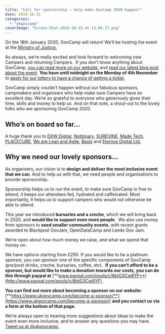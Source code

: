 ```yaml
---
title: "Call for sponsorship — help make GovCamp 2020 happen!"
date: 2019-10-31
categories: 
  - "ukgovcamp"
coverImage: "Screen-Shot-2019-10-31-at-13.04.17.png"
---
```


On the 18th January 2020, GovCamp will return! We’ll be hosting the event at the [Ministry of Justice.](https://www.google.com/maps/place/Ministry+of+Justice/@51.4997581,-0.1348994,15z/data=!4m2!3m1!1s0x0:0x43d424d396c6fa7?sa=X&ved=2ahUKEwihz8e1qrLlAhXLNcAKHdvqCGAQ_BIwE3oECAwQCw) 

As always, we’re really excited and look forward to welcoming new Campers and returning Campers.  If you don’t know anything about GovCamp, [you can read more on our website](https://www.ukgovcamp.com/about/), and [read our latest blog post about the event](https://www.ukgovcamp.com/2019/08/09/ticketlottery2020/). **You have until midnight on the Monday of 4th November** to [apply for our lottery to have a chance of getting a ticket.](https://docs.google.com/forms/d/e/1FAIpQLSdWeC1bbgnpBmOMicxIVM3ciUfUB7m0xlRMB6yRBUyu3MyNtg/viewform)

GovCamp simply couldn’t happen without our fabulous sponsors, campmakers and organisers who help make sure Campers have an excellent day. We’re so grateful to everyone who generously gives their time, skills and money to help us. And on that note, a shout-out to the lovely folks who are sponsoring GovCamp 2020.

## **Who’s on board so far…**

A huge thank you to [DXW Digital](https://www.dxw.com/), [Notbinary](https://notbinary.co.uk/), [SUREVINE](https://www.surevine.com/), [Made Tech](https://www.madetech.com/), [PLACECUBE](https://www.placecube.com/), [We are Lean and Agile](https://weareleanandagile.com/), [Basis](https://www.basis.co.uk/) and [Eternus Digital Ltd.](https://twitter.com/eternusdigital)

## **Why we need our lovely sponsors…**

As organisers, our vision is to **design and deliver the most inclusive event that we can**. And to help us with that, we need people and organisations to provide sponsorship. 

Sponsorship helps us to run the event, to make sure GovCamp is free to attend, it keeps our attendees fed, hydrated and caffeinated. Most importantly, it helps us to support campers who would not otherwise be able to attend.

This year we introduced **bursaries and a creche**, which we will bring back in 2020, and **would like to support even more people**.  We also use money from sponsors to **seed smaller community events**, with recent grants awarded to Blackpool GovJam, OpenDataCamp and Leeds Gov Jam.

We’re open about how much money we raise, and what we spend that money on. 

We have options starting from £250. If you would like to be a platinum sponsor, you can sponsor one of the specific components of GovCamp (pre/post drinks, creche, bursaries, coffee, etc).  **If you can’t afford to be a sponsor, but would like to make a donation towards our costs, you can do this through paypal at** [**www.paypal.com/pools/c/8btG3Cw8YF**](http://www.paypal.com/pools/c/8btG3Cw8YF) 

**You can find out more about becoming a sponsor on our website:** [**https://www.ukgovcamp.com/become-a-sponsor/**](https://www.ukgovcamp.com/become-a-sponsor/) **and you contact us via a form at the bottom of that page.**

We’re always open to hearing more suggestions about ideas to make the event even more inclusive, and to answer any questions you may have. [Tweet us at @ukgovcamp.](https://twitter.com/UKGovCamp)
